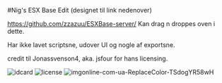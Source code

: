 
#Nig's ESX Base Edit (designet til link nedenover)


https://github.com/zzazuu/ESXBase-server/
Kan drag n droppes oven  i dette.

Har ikke lavet scriptsne, udover UI og nogle af exportsne.

credit til Jonassvenson4, aka. jsfour for hans licensing.


![idcard](https://user-images.githubusercontent.com/77595905/115160335-012afe00-a098-11eb-86a2-d556437856f5.jpg)
![license](https://user-images.githubusercontent.com/77595905/115160337-01c39480-a098-11eb-912e-b7a6cc703346.jpg)
![imgonline-com-ua-ReplaceColor-TSdogYR58wH](https://user-images.githubusercontent.com/77595905/115160744-31739c00-a09a-11eb-9c6a-c5da0e44175c.jpg)

